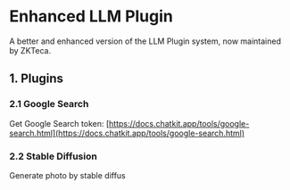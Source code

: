# Enhanced LLM Plugin 

A better and enhanced version of the LLM Plugin system, now maintained by ZKTeca.

## 1. Plugins

### 2.1 Google Search

Get Google Search token: [https://docs.chatkit.app/tools/google-search.html](https://docs.chatkit.app/tools/google-search.html)

### 2.2 Stable Diffusion

Generate photo by stable diffus